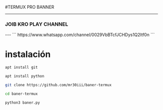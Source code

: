 #TERMUX PRO BANNER

---

<h3>
JOIB KRO PLAY CHANNEL</h3>
---
```
https://www.whatsapp.com/channel/0029VbBTcfJCHDys1Q2ltf0n
```

# instalación

```bash
apt install git
```

```bash
apt install python
```

```bash
git clone https://github.com/mr30iii/baner-termux
```

```bash
cd baner-termux
```

```bash
python3 baner.py
```
